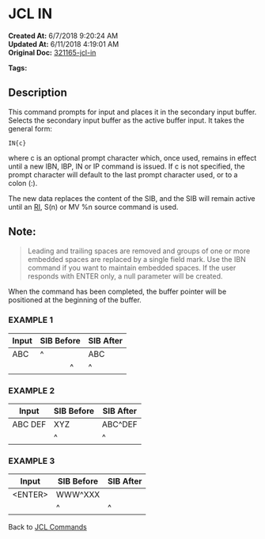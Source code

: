 # JCL IN

**Created At:** 6/7/2018 9:20:24 AM  
**Updated At:** 6/11/2018 4:19:01 AM  
**Original Doc:** [321165-jcl-in](https://docs.jbase.com/45792-jcl/321165-jcl-in)  

**Tags:**
<badge text='jcl' vertical='middle' />
<badge text='buffer' vertical='middle' />

## Description 

This command prompts for input and places it in the secondary input buffer. Selects the secondary input buffer as the active buffer input. It takes the general form:

```
IN{c}
```

where c is an optional prompt character which, once used, remains in effect until a new IBN, IBP, IN or IP command is issued. If c is not specified, the prompt character will default to the last prompt character used, or to a colon (:).

The new data replaces the content of the SIB, and the SIB will remain active until an [RI](https://static.zumasys.com/jbase/r99/knowledgebase/manuals/3.0/30manpages/man/jcl2_JCL.RI.htm), S(n) or MV %n source command is used.



## Note: 


> Leading and trailing spaces are removed and groups of one or more embedded spaces are replaced by a single field mark. Use the IBN command if you want to maintain embedded spaces. If the user responds with ENTER only, a null parameter will be created.


When the command has been completed, the buffer pointer will be positioned at the beginning of the buffer.



### EXAMPLE 1


| Input <br> | SIB Before <br> | SIB After <br> |
| --- | --- | --- |
| ABC<br> | ^<br> | ABC<br> |
| <br> |               ^<br> | ^<br> |




### EXAMPLE 2


| Input <br> | SIB Before <br> | SIB After <br> |
| --- | --- | --- |
| ABC DEF<br> | XYZ<br> | ABC^DEF<br> |
| <br> | ^<br> | ^<br> |




### EXAMPLE 3


| Input<br> | SIB Before<br> | SIB After <br> |
| --- | --- | --- |
| &lt;ENTER&gt;<br> | WWW^XXX<br> | <br> |
| <br> | ^<br> | ^<br> |




Back to [JCL Commands](./../jcl-commands)
